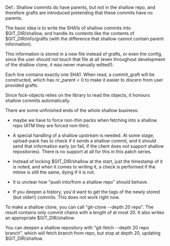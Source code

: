 Def.: Shallow commits do have parents, but not in the shallow
repo, and therefore grafts are introduced pretending that
these commits have no parents.

The basic idea is to write the SHA1s of shallow commits into
$GIT_DIR/shallow, and handle its contents like the contents
of $GIT_DIR/info/grafts (with the difference that shallow
cannot contain parent information).

This information is stored in a new file instead of grafts, or
even the config, since the user should not touch that file
at all (even throughout development of the shallow clone, it
was never manually edited!).

Each line contains exactly one SHA1. When read, a commit_graft
will be constructed, which has nr_parent < 0 to make it easier
to discern from user provided grafts.

Since fsck-objects relies on the library to read the objects,
it honours shallow commits automatically.

There are some unfinished ends of the whole shallow business:

- maybe we have to force non-thin packs when fetching into a
  shallow repo (ATM they are forced non-thin).

- A special handling of a shallow upstream is needed. At some
  stage, upload-pack has to check if it sends a shallow commit,
  and it should send that information early (or fail, if the
  client does not support shallow repositories). There is no
  support at all for this in this patch series.

- Instead of locking $GIT_DIR/shallow at the start, just
  the timestamp of it is noted, and when it comes to writing it,
  a check is performed if the mtime is still the same, dying if
  it is not.

- It is unclear how "push into/from a shallow repo" should behave.

- If you deepen a history, you'd want to get the tags of the
  newly stored (but older!) commits. This does not work right now.

To make a shallow clone, you can call "git-clone --depth 20 repo".
The result contains only commit chains with a length of at most 20.
It also writes an appropriate $GIT_DIR/shallow.

You can deepen a shallow repository with "git-fetch --depth 20
repo branch", which will fetch branch from repo, but stop at depth
20, updating $GIT_DIR/shallow.